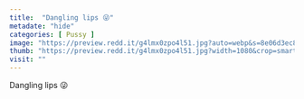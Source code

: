 ```yaml
---
title:  "Dangling lips 😜"
metadate: "hide"
categories: [ Pussy ]
image: "https://preview.redd.it/g4lmx0zpo4l51.jpg?auto=webp&s=8e06d3ec8325ffb5422d824cbc6220a3373cd05e"
thumb: "https://preview.redd.it/g4lmx0zpo4l51.jpg?width=1080&crop=smart&auto=webp&s=7f1b00f54550b8809d912262684a5ce172d1a626"
visit: ""
---
```

Dangling lips 😜
